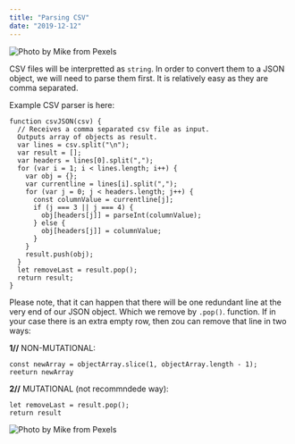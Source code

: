 ```yaml
---
title: "Parsing CSV"
date: "2019-12-12"
---
```


![](https://i.imgur.com/crZSR9A.jpg "Photo by Mike from Pexels")

CSV files will be interpretted as <code>string</code>. In order to convert them to a JSON object, we will need to parse them first. It is relatively easy as they are comma separated. 

Example CSV parser is here:
```
function csvJSON(csv) {
  // Receives a comma separated csv file as input. 
  Outputs array of objects as result.
  var lines = csv.split("\n");
  var result = [];
  var headers = lines[0].split(",");
  for (var i = 1; i < lines.length; i++) {
    var obj = {};
    var currentline = lines[i].split(",");
    for (var j = 0; j < headers.length; j++) {
      const columnValue = currentline[j];
      if (j === 3 || j === 4) {
        obj[headers[j]] = parseInt(columnValue);
      } else {
        obj[headers[j]] = columnValue;
      }
    }
    result.push(obj);
  }
  let removeLast = result.pop();
  return result;
}
```

Please note, that it can happen that there will be one redundant line at the very end of our JSON object. Which we remove by <code>.pop()</code>. function. If in your case there is an extra empty row, then zou can remove that line in two ways:

**1//** NON-MUTATIONAL:
```
const newArray = objectArray.slice(1, objectArray.length - 1);
reeturn newArray
```

**2//** MUTATIONAL (not recommndede way):
```
let removeLast = result.pop();
return result
```

![](https://i.imgur.com/YY6Senp.jpg "Photo by Mike from Pexels")
